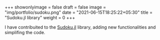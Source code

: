+++
showonlyimage = false
draft = false
image = "img/portfolio/sudoku.png"
date = "2021-06-15T18:25:22+05:30"
title = "Sudoku.jl library"
weight = 0
+++

<!--more-->

I have contribuited to the [Sudoku.jl](https://github.com/scheinerman/Sudoku.jl) library, adding 
new functionalities and simplifing the code.
